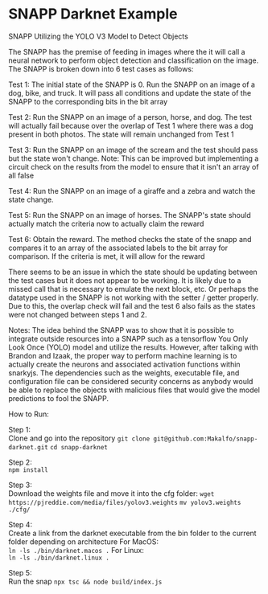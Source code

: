 # SNAPP Darknet Example
SNAPP Utilizing the YOLO V3 Model to Detect Objects

The SNAPP has the premise of feeding in images where the it 
will call a neural network to perform object detection and 
classification on the image. The SNAPP is broken down into 6 
test cases as follows:

Test 1: The initial state of the SNAPP is 0. Run the SNAPP on an image
of a dog, bike, and truck. It will pass all conditions and update the state
of the SNAPP to the corresponding bits in the bit array 

Test 2: Run the SNAPP on an image of a person, horse, and dog.
The test will actually fail because over the overlap of Test 1 where
there was a dog present in both photos. The state will remain unchanged
from Test 1

Test 3: Run the SNAPP on an image of the scream and the test should
pass but the state won't change.
Note: This can be improved but implementing a circuit check on the 
results from the model to ensure that it isn't an array of all false

Test 4: Run the SNAPP on an image of a giraffe and a zebra
and watch the state change.

Test 5: Run the SNAPP on an image of horses. The SNAPP's state should
actually match the criteria now to actually claim the reward

Test 6: Obtain the reward. The method checks the state of the snapp and 
compares it to an array of the associated labels to the bit array for 
comparison. If the criteria is met, it will allow for the reward

There seems to be an issue in which the state should be updating between
the test cases but it does not appear to be working. It is likely due to 
a missed call that is necessary to emulate the next block, etc. Or perhaps
the datatype used in the SNAPP is not working with the setter / getter properly.
Due to this, the overlap check will fail and the test 6 also fails as the states were not
changed between steps 1 and 2.

Notes:
The idea behind the SNAPP was to show that it is possible 
to integrate outside resources into a SNAPP such as a tensorflow 
You Only Look Once (YOLO) model and utilize the results.
However, after talking with Brandon and Izaak, the proper way to 
perform machine learning is to actually create the neurons and 
associated activation functions within snarkyjs. The dependencies
such as the weights, executable file, and configuration file 
can be considered security concerns as anybody would be able to 
replace the objects with malicious files that would give the 
model predictions to fool the SNAPP. 

How to Run:

Step 1: <br>
Clone and go into the repository
`git clone git@github.com:Makalfo/snapp-darknet.git`
`cd snapp-darknet`

Step 2: <br>
`npm install`

Step 3: <br>
Download the weights file and move it into the cfg folder:
`wget https://pjreddie.com/media/files/yolov3.weights`
`mv yolov3.weights ./cfg/`

Step 4: <br>
Create a link from the darknet executable from the bin folder
to the current folder depending on architecture
For MacOS: <br>
`ln -ls ./bin/darknet.macos .`
For Linux: <br>
`ln -ls ./bin/darknet.linux .`

Step 5: <br>
Run the snap
`npx tsc && node build/index.js`

